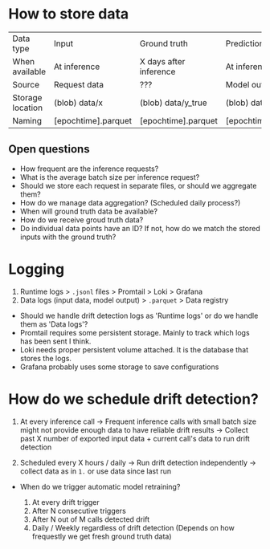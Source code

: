 # How to store data

|||||
|---|---|---|---|
| Data type | Input | Ground truth | Prediction |
| When available | At inference | X days after inference | At inference |
| Source | Request data | ??? | Model output |
| Storage location | (blob) data/x | (blob) data/y_true | (blob) data/y_pred |
| Naming | [epochtime].parquet | [epochtime].parquet | [epochtime].parquet |

## Open questions

- How frequent are the inference requests?
- What is the average batch size per inference request?
- Should we store each request in separate files, or should we aggregate them?
- How do we manage data aggregation? (Scheduled daily process?)
- When will ground truth data be available?
- How do we receive groud truth data?
- Do individual data points have an ID? If not, how do we match the stored inputs with the ground truth?

# Logging

1. Runtime logs > `.jsonl` files > Promtail > Loki > Grafana
2. Data logs (input data, model output) > `.parquet` > Data registry

- Should we handle drift detection logs as 'Runtime logs' or do we handle them as 'Data logs'?
- Promtail requires some persistent storage. Mainly to track which logs has been sent I think.
- Loki needs proper persistent volume attached. It is the database that stores the logs.
- Grafana probably uses some storage to save configurations

# How do we schedule drift detection?

1. At every inference call -> Frequent inference calls with small batch size might not provide enough data to have reliable drift results -> Collect past X number of exported input data + current call's data to run drift detection

2. Scheduled every X hours / daily -> Run drift detection independently -> collect data as in `1.` or use data since last run

- When do we trigger automatic model retraining?
    
    1. At every drift trigger
    2. After N consecutive triggers
    3. After N out of M calls detected drift
    4. Daily / Weekly regardless of drift detection (Depends on how frequestly we get fresh ground truth data)
